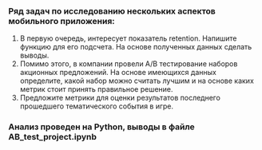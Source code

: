 ### Ряд задач по исследованию нескольких аспектов мобильного приложения:

1. В первую очередь, интересует показатель retention. Напишите функцию для его подсчета. На основе полученных данных сделать выводы.
2. Помимо этого, в компании провели A/B тестирование наборов акционных предложений. На основе имеющихся данных определите, какой набор можно считать лучшим и на основе каких метрик стоит принять правильное решение.
3. Предложите метрики для оценки результатов последнего прошедшего тематического события в игре.

### Анализ проведен на Python, выводы в файле AB_test_project.ipynb